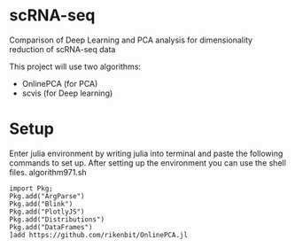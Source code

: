 # scRNA-seq

Comparison of Deep Learning and PCA analysis for dimensionality reduction of scRNA-seq data

This project will use two algorithms:

- OnlinePCA (for PCA)
- scvis (for Deep learning)


# Setup
Enter julia environment by writing julia into terminal and paste the following commands to set up. After setting up the environment you can use the shell files. algorithm971.sh

```
import Pkg;
Pkg.add("ArgParse")
Pkg.add("Blink")
Pkg.add("PlotlyJS")
Pkg.add("Distributions")
Pkg.add("DataFrames")
]add https://github.com/rikenbit/OnlinePCA.jl
```
